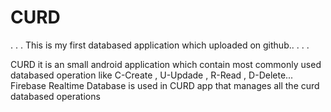 # CURD
.
.
.
This is my first databased application which uploaded on github..
.
.
.

CURD it is an small android application which contain most commonly used databased operation like
C-Create , U-Updade , R-Read , D-Delete...
Firebase Realtime Database is used in CURD app that manages all the curd databased operations
